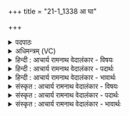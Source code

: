 +++
title = "21-1_1338 आ घा"

+++
<details><summary>पदपाठः</summary>

आ꣢। घ꣣। ये꣢। अ꣣ग्नि꣢म्। इ꣣न्ध꣡ते꣢। स्तृ꣣ण꣡न्ति꣢। ब꣣र्हिः꣢। अ꣣नुष꣢क्। अ꣣नु। स꣢क्। ये꣡षा꣢꣯म्। इ꣡न्द्रः꣢꣯। यु꣡वा꣢꣯। स꣡खा꣢꣯। १३३८।
</details>

<details><summary>अधिमन्त्रम् (VC)</summary>

- इन्द्रः
- त्रिशोकः काण्वः
- गायत्री
- षड्जः
</details>

<details><summary>हिन्दी : आचार्य रामनाथ वेदालंकार - विषयः</summary>

प्रथम ऋचा पूर्वार्चिक में १३३ क्रमाङ्क पर अध्यात्म पक्ष में व्याख्यात हो चुकी है। यहाँ अध्यात्म विषय और राष्ट्र का विषय वर्णित करते हैं।
</details>

<details><summary>हिन्दी : आचार्य रामनाथ वेदालंकार - पदार्थः</summary>

पदार्थान्वयभाषाः -  (येषाम्) जिन उपासकों का वा प्रजाजनों का (युवा) युवक (इन्द्रः) वीर परमेश्वर वा वीर राजा (सखा) सहायक हो जाता है और (ये घ) जो (अग्निम्) ईश्वर-भक्ति वा राष्ट्र-भक्ति की अग्नि को (आ इन्धते) अपने अन्तःकरण में प्रदीप्त कर लेते हैं,वे (आनुषक्) निरन्तर (बर्हिः) ब्रह्मयज्ञ वा राष्ट्रयज्ञ को (स्तृणन्ति) फैलाते हैं ॥१॥
</details>

<details><summary>हिन्दी : आचार्य रामनाथ वेदालंकार - भावार्थः</summary>

भावार्थभाषाः -  मनुष्यों को चाहिए कि परमेश्वर को ही उपास्यरूप में वरण करें। प्रजाजनों को चाहिए कि युवा तथा राष्ट्र की रक्षा में समर्थ मनुष्य को ही राजा रूप में स्वीकार करें और स्वयं राष्ट्रभक्त हों ॥१॥
</details>

<details><summary>संस्कृत : आचार्य रामनाथ वेदालंकार - विषयः</summary>

तत्र प्रथमा ऋक् पूर्वार्चिके १३३ क्रमाङ्केऽध्यात्मपक्षे व्याख्याता। अत्राध्यात्मविषयो राष्ट्रविषयश्च वर्ण्यते।
</details>

<details><summary>संस्कृत : आचार्य रामनाथ वेदालंकार - पदार्थः</summary>

पदार्थान्वयभाषाः -  (येषाम्) उपासकानां प्रजाजनानां वा (युवा) तरुणः (इन्द्रः) वीरः परमेश्वरो वीरो नृपतिर्वा (सखा) सहायको जायते, (ये घ) ये च (अग्निम्) ईश्वरभक्तेः राष्ट्रभक्तेर्वा अग्निम् (आ इन्धते) स्वान्तःकरणे प्रदीपयन्ति,ते (आनुषक्) निरन्तरम् (बर्हिः) ब्रह्मयज्ञं राष्ट्रयज्ञं वा (स्तृणन्ति) विस्तारयन्ति ॥१॥
</details>

<details><summary>संस्कृत : आचार्य रामनाथ वेदालंकार - भावार्थः</summary>

भावार्थभाषाः -  मनुष्यैः परमेश्वर एवोपास्यत्वेन वरणीयः। प्रजाजनैश्च तरुणो राष्ट्ररक्षणक्षम एव जनो नृपतित्वेन स्वीकार्यः,स्वयं च राष्ट्रभक्तैर्भाव्यम् ॥१॥
</details>